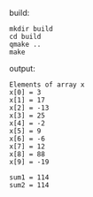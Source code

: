 build:
 
    mkdir build
    cd build
    qmake ..
    make
    
output:

    Elements of array x
    x[0] = 3
    x[1] = 17
    x[2] = -13
    x[3] = 25
    x[4] = -2
    x[5] = 9
    x[6] = -6
    x[7] = 12
    x[8] = 88
    x[9] = -19
    
    sum1 = 114
    sum2 = 114
